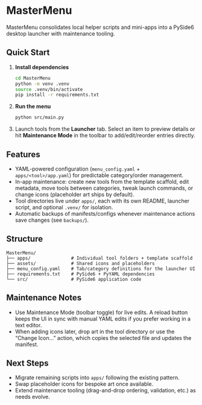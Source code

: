 # MasterMenu

MasterMenu consolidates local helper scripts and mini-apps into a PySide6 desktop launcher with maintenance tooling.

## Quick Start

1. **Install dependencies**
   
   ```bash
   cd MasterMenu
   python -m venv .venv
   source .venv/bin/activate
   pip install -r requirements.txt
   ```
2. **Run the menu**
   
   ```bash
   python src/main.py
   ```
3. Launch tools from the **Launcher** tab. Select an item to preview details or hit **Maintenance Mode** in the toolbar to add/edit/reorder entries directly.

## Features

- YAML-powered configuration (`menu_config.yaml` + `apps/<tool>/app.yaml`) for predictable category/order management.
- In-app maintenance: create new tools from the template scaffold, edit metadata, move tools between categories, tweak launch commands, or change icons (placeholder art ships by default).
- Tool directories live under `apps/`, each with its own README, launcher script, and optional `.venv/` for isolation.
- Automatic backups of manifests/configs whenever maintenance actions save changes (see `backups/`).

## Structure

```
MasterMenu/
├── apps/               # Individual tool folders + template scaffold
├── assets/             # Shared icons and placeholders
├── menu_config.yaml    # Tab/category definitions for the launcher UI
├── requirements.txt    # PySide6 + PyYAML dependencies
└── src/                # PySide6 application code
```

## Maintenance Notes

- Use Maintenance Mode (toolbar toggle) for live edits. A reload button keeps the UI in sync with manual YAML edits if you prefer working in a text editor.
- When adding icons later, drop art in the tool directory or use the “Change Icon…” action, which copies the selected file and updates the manifest.

## Next Steps

- Migrate remaining scripts into `apps/` following the existing pattern.
- Swap placeholder icons for bespoke art once available.
- Extend maintenance tooling (drag-and-drop ordering, validation, etc.) as needs evolve.
